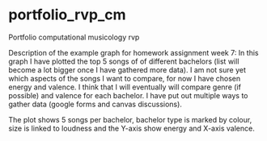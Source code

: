 # portfolio_rvp_cm

Portfolio computational musicology rvp

Description of the example graph for homework assignment week 7: In this graph I have plotted the top 5 songs of of different bachelors (list will become a lot bigger once I have gathered more data). I am not sure yet which aspects of the songs I want to compare, for now I have chosen energy and valence. I think that I will eventually will compare genre (if possible) and valence for each bachelor. I have put out multiple ways to gather data (google forms and canvas discussions).

The plot shows 5 songs per bachelor, bachelor type is marked by colour, size is linked to loudness and the Y-axis show energy and X-axis valence.

